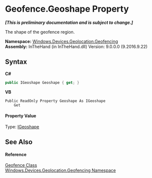 # Geofence.Geoshape Property 
 _**\[This is preliminary documentation and is subject to change.\]**_

The shape of the geofence region.

**Namespace:**&nbsp;<a href="N_Windows_Devices_Geolocation_Geofencing">Windows.Devices.Geolocation.Geofencing</a><br />**Assembly:**&nbsp;InTheHand (in InTheHand.dll) Version: 9.0.0.0 (9.2016.9.22)

## Syntax

**C#**<br />
``` C#
public IGeoshape Geoshape { get; }
```

**VB**<br />
``` VB
Public ReadOnly Property Geoshape As IGeoshape
	Get
```


#### Property Value
Type: <a href="T_Windows_Devices_Geolocation_IGeoshape">IGeoshape</a>

## See Also


#### Reference
<a href="T_Windows_Devices_Geolocation_Geofencing_Geofence">Geofence Class</a><br /><a href="N_Windows_Devices_Geolocation_Geofencing">Windows.Devices.Geolocation.Geofencing Namespace</a><br />